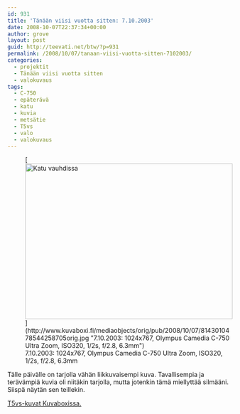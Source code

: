 ```yaml
---
id: 931
title: 'Tänään viisi vuotta sitten: 7.10.2003'
date: 2008-10-07T22:37:34+00:00
author: grove
layout: post
guid: http://teevati.net/btw/?p=931
permalink: /2008/10/07/tanaan-viisi-vuotta-sitten-7102003/
categories:
  - projektit
  - Tänään viisi vuotta sitten
  - valokuvaus
tags:
  - C-750
  - epäterävä
  - katu
  - kuvia
  - metsätie
  - T5vs
  - valo
  - valokuvaus
---
```

<figure style="width: 467px" class="wp-caption aligncenter">[<img title="Katu vauhdissa" src="http://www.kuvaboxi.fi/mediaobjects/pub/2008/10/07/8143010478544258705web_0.jpg" alt="Katu vauhdissa" width="467" height="350" />](http://www.kuvaboxi.fi/mediaobjects/orig/pub/2008/10/07/8143010478544258705orig.jpg "7.10.2003: 1024x767, Olympus Camedia C-750 Ultra Zoom, ISO320, 1/2s, f/2.8, 6.3mm")<figcaption class="wp-caption-text">7.10.2003: 1024x767, Olympus Camedia C-750 Ultra Zoom, ISO320, 1/2s, f/2.8, 6.3mm</figcaption></figure> 

Tälle päivälle on tarjolla vähän liikkuvaisempi kuva. Tavallisempia ja terävämpiä kuvia oli niitäkin tarjolla, mutta jotenkin tämä miellyttää silmääni. Siispä näytän sen teillekin.

[<span>T5vs-kuvat Kuvaboxissa.</span>](http://www.kuvaboxi.fi/julkinen/29poj+taavetti-btw-t5vs.html "Kuvaboxi - BTW: T5vs (Taavetti)")